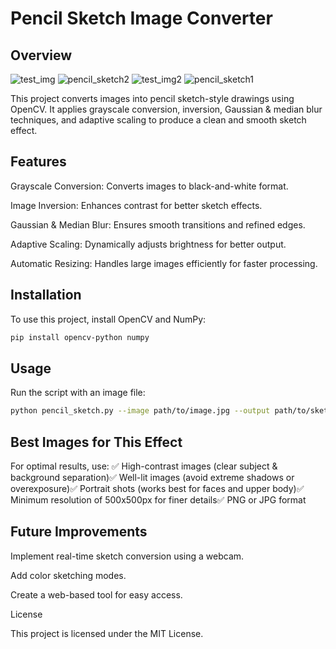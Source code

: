 # Pencil Sketch Image Converter

## Overview
![test_img](https://github.com/user-attachments/assets/9d38c8f3-9765-4202-a801-576ca159ca74)
![pencil_sketch2](https://github.com/user-attachments/assets/27934f3e-5ac4-44e1-b943-dc1665ae31cd)
![test_img2](https://github.com/user-attachments/assets/7d68aac5-91d4-43bd-83ea-174f96ae8ac7)
![pencil_sketch1](https://github.com/user-attachments/assets/d08e99ea-ed85-41e1-88bc-72bc4915c5d4)

This project converts images into pencil sketch-style drawings using OpenCV. It applies grayscale conversion, inversion, Gaussian & median blur techniques, and adaptive scaling to produce a clean and smooth sketch effect.

## Features

Grayscale Conversion: Converts images to black-and-white format.

Image Inversion: Enhances contrast for better sketch effects.

Gaussian & Median Blur: Ensures smooth transitions and refined edges.

Adaptive Scaling: Dynamically adjusts brightness for better output.

Automatic Resizing: Handles large images efficiently for faster processing.

## Installation

To use this project, install OpenCV and NumPy:
```bash
pip install opencv-python numpy
```
## Usage

Run the script with an image file:
```bash
python pencil_sketch.py --image path/to/image.jpg --output path/to/sketch.png
```
## Best Images for This Effect

For optimal results, use:
✅ High-contrast images (clear subject & background separation)✅ Well-lit images (avoid extreme shadows or overexposure)✅ Portrait shots (works best for faces and upper body)✅ Minimum resolution of 500x500px for finer details✅ PNG or JPG format

## Future Improvements

Implement real-time sketch conversion using a webcam.

Add color sketching modes.

Create a web-based tool for easy access.

License

This project is licensed under the MIT License.

